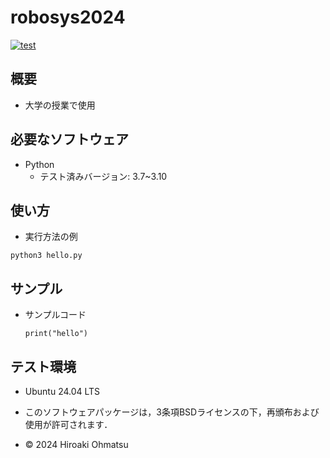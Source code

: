 # robosys2024
[![test](https://github.com/HIRO20040/robosys2024/actions/workflows/test.yml/badge.svg)](https://github.com/HIRO20040/robosys2024/actions/workflows/test.yml)


## 概要
- 大学の授業で使用



## 必要なソフトウェア
- Python
  - テスト済みバージョン: 3.7~3.10


## 使い方

- 実行方法の例

 `python3 hello.py`
 


## サンプル

- サンプルコード
   
  `print("hello")`
  



## テスト環境
- Ubuntu 24.04 LTS













- このソフトウェアパッケージは，3条項BSDライセンスの下，再頒布および使用が許可されます．
- © 2024 Hiroaki Ohmatsu
